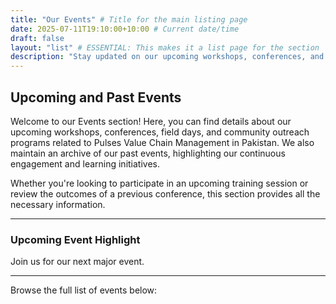 ```yaml
---
title: "Our Events" # Title for the main listing page
date: 2025-07-11T19:10:00+10:00 # Current date/time
draft: false
layout: "list" # ESSENTIAL: This makes it a list page for the section
description: "Stay updated on our upcoming workshops, conferences, and community engagement activities."
---
```


## Upcoming and Past Events

Welcome to our Events section! Here, you can find details about our upcoming workshops, conferences, field days, and community outreach programs related to Pulses Value Chain Management in Pakistan. We also maintain an archive of our past events, highlighting our continuous engagement and learning initiatives.

Whether you're looking to participate in an upcoming training session or review the outcomes of a previous conference, this section provides all the necessary information.

---

### Upcoming Event Highlight

Join us for our next major event.

---

Browse the full list of events below: